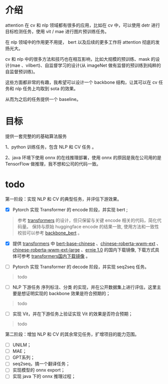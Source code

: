 # 介绍
attention 在 cv 和 nlp 领域都有很多的应用，比如在 cv 中，可以使用 detr 进行目标检测任务，使用 vit / mae 进行图片预训练任务。

在 nlp 领域中的作用更不用提， bert 以及后续的更多工作将 attention 彻底的发扬光大。

cv 和 nlp 中的很多方法和技巧也在相互影响，比如大规模的预训练、mask 的设计(mae 、vilbert)、自监督学习的设计(从 imageNet 做有监督的预训练到纯粹的自监督预训练)。

这些方面都非常的有趣，我希望可以设计一个 backbone 结构，让其可以在 cv 任务和 nlp 任务上均取到 sota 的效果。

从而为之后的任务提供一个 baseline。

# 目标
提供一套完整的的基础算法服务

1、python 训练任务，包含 NLP 和 CV 任务 。

2、java 环境下使用 onnx 的在线推理部署，使用 onnx 的原因是我在公司用的是 TensorFlow 做推理，我不想和公司的代码一致。

# todo
第一阶段：实现 NLP 和 CV 的典型任务，并评估下游效果。
- [x]  Pytorch 实现 Transformer 的 encode 阶段，并实现 bert ;

  > 参考 [transformers](https://github.com/huggingface/transformers) 的设计，但只保留与关键 encode 相关的代码，简化代码量。
  保持与原始 huggingface encode 的结果一致, 使用方法和一致性校验可以参考 [backbone_bert](pure_attention/backbone_bert/README.md) 。

  - [x] 提供 [transformers](https://github.com/huggingface/transformers) 中 [bert-base-chinese](https://huggingface.co/bert-base-chinese) 、[chinese-roberta-wwm-ext](https://huggingface.co/hfl/chinese-roberta-wwm-ext) 、[chinese-roberta-wwm-ext-large](https://huggingface.co/hfl/chinese-roberta-wwm-ext-large) 、[ernie 1.0](https://huggingface.co/nghuyong/ernie-1.0) 的国内下载镜像,  下载方式具体可参考 [transformers国内下载镜像](pure_attention/backbone_bert/README.md#transformers国内下载镜像) 。

- [ ]  Pytorch 实现 Transformer 的 decode 阶段，并实现 seq2seq 任务。
  > todo
- [ ]  NLP 下游任务 序列标注、分类 的实现，并在公开数据集上进行评估，这里主要是想证明实现的 backbone 效果是符合预期的；
  > todo
- [ ]  实现 Vit，并在下游任务上验证实现 Vit 的效果是否符合预期；
  > todo

 第二阶段：增加 NLP 和 CV 的其余常见任务，扩增项目的能力范围。
- [ ] UNILM；
- [ ] MAE；
- [ ] GPT系列；
- [ ] seq2seq，搞一个翻译任务；
- [ ] 实现模型的 onnx export； 
- [ ] 实现 java 下的 onnx 推理过程；
